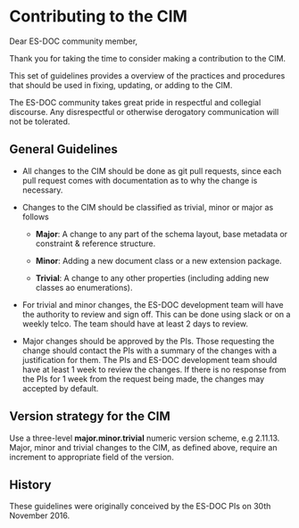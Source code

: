 # Contributing to the CIM

Dear ES-DOC community member,

Thank you for taking the time to consider making a contribution to the
CIM.

This set of guidelines provides a overview of the practices and
procedures that should be used in fixing, updating, or adding to the
CIM.

The ES-DOC community takes great pride in respectful and collegial
discourse. Any disrespectful or otherwise derogatory communication
will not be tolerated.

## General Guidelines

* All changes to the CIM should be done as git pull requests, since
  each pull request comes with documentation as to why the change is
  necessary.

* Changes to the CIM should be classified as trivial, minor or major
  as follows

  * **Major**: A change to any part of the schema layout, base metadata or
    constraint & reference structure.

  * **Minor**: Adding a new document class or a new extension package.

  * **Trivial**: A change to any other properties (including adding new
    classes ao enumerations).

* For trivial and minor changes, the ES-DOC development team will have
  the authority to review and sign off. This can be done using slack
  or on a weekly telco. The team should have at least 2 days to
  review.

* Major changes should be approved by the PIs. Those requesting the
  change should contact the PIs with a summary of the changes with a
  justification for them. The PIs and ES-DOC development team should
  have at least 1 week to review the changes. If there is no response
  from the PIs for 1 week from the request being made, the changes may
  accepted by default.


## Version strategy for the CIM

Use a three-level **major.minor.trivial** numeric version scheme,
e.g 2.11.13. Major, minor and trivial changes to the CIM, as defined
above, require an increment to appropriate field of the version.

## History

These guidelines were originally conceived by the ES-DOC PIs on 30th
November 2016.
